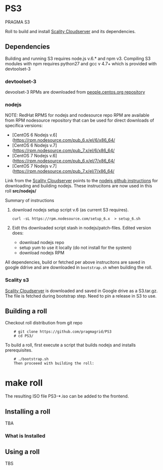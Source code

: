 # PS3

PRAGMA S3

Roll to build and install [Scality Cloudserver](https://github.com/scality/S3) and its dependencies.

## Dependencies

Building and running S3 requires node.js v.6.* and npm v3.
Compiling  S3 modules with npm requires  python27 and gcc v 4.7+
which is provided with devtoolset-3

### devtoolset-3

devoolset-3 RPMs are downloaded from 
[people.centos.org repository](https://people.centos.org/tru/devtoolset-3-rebuild/x86_64/RPMS)

### nodejs

NOTE: RedHat RPMS for nodejs and nodesource repo RPM are available from RPM nodesource repository
that can be used for direct downloads of specifica versions:

* [CentOS 6 Nodejs v.6](https://rpm.nodesource.com/pub_6.x/el/6/x86_64/
* [CentOS 6 Nodejs v.7](https://rpm.nodesource.com/pub_7.x/el/6/x86_64/
* [CentOS 7 Nodejs v.6](https://rpm.nodesource.com/pub_6.x/el/7/x86_64/
* [CentOS 7 Nodejs v.7](https://rpm.nodesource.com/pub_7.x/el/7/x86_64/

Link from the [Scality Cloudserver](https://github.com/scality/S3) 
points to the [nodejs github instructions](https://github.com/nodesource/distributions)
for downloading and building nodejs.  These instrucitons are now used in this roll **src/nodejs/**

Summary of instructions

1. download nodejs setup script v.6 (as current S3 requires). 
   ```shell
   curl -sL https://rpm.nodesource.com/setup_6.x  > setup_6.sh
   ```
2. Eidt ths downloaded script stash in nodejs/patch-files.  Edited version does: 

   * download nodejs repo
   * setup yum to use it locally (do not install for the system)
   * download nodejs RPM

All dependencies, build or fetched per above instrucitons are saved in google ddrive 
and are downloaded in ``bootstrap.sh`` when building the roll.

### Scality s3

[Scality Cloudserver](https://github.com/scality/S3) is downloaded and saved 
in Google drive as a S3.tar.gz. The file is fetched during bootstrap step. 
Need to pin a release in S3 to use.


## Building a roll

Checkout roll distribution from git repo

```shell
    # git clone https://github.com/pragmagrid/PS3
    # cd PS3/
```

To build a roll, first execute a script that builds nodejs and installs prerequisites.

```shell
    # ./bootstrap.sh
    Then proceeed with building the roll:
```

# make roll
The resulting ISO file PS3-*.iso can be added to the frontend.

## Installing a roll

TBA

### What is Installed

## Using a roll

TBS
